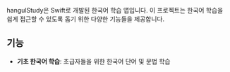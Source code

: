 hangulStudy은 Swift로 개발된 한국어 학습 앱입니다. 이 프로젝트는 한국어 학습을 쉽게 접근할 수 있도록 돕기 위한 다양한 기능들을 제공합니다.

## 기능

- **기초 한국어 학습**: 초급자들을 위한 한국어 단어 및 문법 학습
